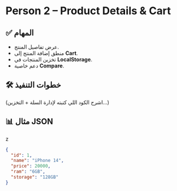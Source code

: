 # Person 2 – Product Details & Cart

## ✅ المهام

- عرض تفاصيل المنتج.
- منطق إضافة المنتج إلى **Cart**.
- تخزين المنتجات في **LocalStorage**.
- دعم خاصية **Compare**.

## 🛠 خطوات التنفيذ

(اشرح الكود اللي كتبته لإدارة السلة + التخزين...)

## 📊 مثال JSON
z
```json
{
  "id": 1,
  "name": "iPhone 14",
  "price": 20000,
  "ram": "6GB",
  "storage": "128GB"
}
```

